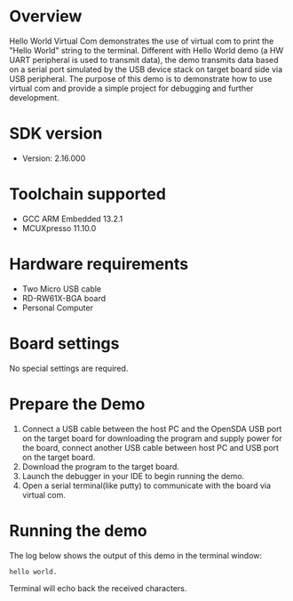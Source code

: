 Overview
========
Hello World Virtual Com demonstrates the use of virtual com to print the "Hello World" string to the terminal.
Different with Hello World demo (a HW UART peripheral is used to transmit data), the demo transmits data based on
a serial port simulated by the USB device stack on target board side via USB peripheral.
The purpose of this demo is to demonstrate how to use virtual com and provide a simple project for debugging and further development. 

SDK version
===========
- Version: 2.16.000

Toolchain supported
===================
- GCC ARM Embedded  13.2.1
- MCUXpresso  11.10.0

Hardware requirements
=====================
- Two Micro USB cable
- RD-RW61X-BGA board
- Personal Computer

Board settings
==============
No special settings are required.

Prepare the Demo
================
1.  Connect a USB cable between the host PC and the OpenSDA USB port on the target board for downloading
    the program and supply power for the board, connect another USB cable between host PC and USB port
	on the target board.
2.  Download the program to the target board.
3.  Launch the debugger in your IDE to begin running the demo.
4.  Open a serial terminal(like putty) to communicate with the board via virtual com.

Running the demo
================
The log below shows the output of this demo in the terminal window:
~~~~~~~~~~~~~~~~~~~~~~~~~~~~~~~~~~~
hello world.
~~~~~~~~~~~~~~~~~~~~~~~~~~~~~~~~~~~
Terminal will echo back the received characters.
